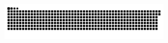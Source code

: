 <picture>
  <source media="(prefers-color-scheme: dark)" srcset="https://raw.githubusercontent.com/MarineHakobyan/MarineHakobyan/c741c87f6ad4ffa0c16e0f2b49d15e7ebb01dcd8/github-contribution-grid-snake-dark.svg" />
  <source media="(prefers-color-scheme: light)" srcset="https://raw.githubusercontent.com/MarineHakobyan/MarineHakobyan/c741c87f6ad4ffa0c16e0f2b49d15e7ebb01dcd8/github-contribution-grid-snake.svg" />
  <img alt="github-snake" src="https://raw.githubusercontent.com/MarineHakobyan/MarineHakobyan/c741c87f6ad4ffa0c16e0f2b49d15e7ebb01dcd8/github-contribution-grid-snake-dark.svg" />
</picture>
